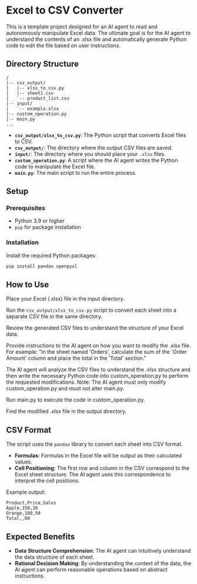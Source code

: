# Excel to CSV Converter

This is a template project designed for an AI agent to read and autonomously manipulate Excel data. The ultimate goal is for the AI agent to understand the contents of an .xlsx file and automatically generate Python code to edit the file based on user instructions.

## Directory Structure

```text
/
|-- csv_output/
|   |-- xlsx_to_csv.py
|   |-- sheet1.csv
|   `-- product_list.csv
|-- input/
|   `-- example.xlsx
|-- custom_operation.py
|-- main.py
...
```

- **`csv_output/xlsx_to_csv.py`**: The Python script that converts Excel files to CSV.
- **`csv_output/`**: The directory where the output CSV files are saved.
- **`input/`**: The directory where you should place your `.xlsx` files.
- **`custom_operation.py`**: A script where the AI agent writes the Python code to manipulate the Excel file.
- **`main.py`**: The main script to run the entire process.

## Setup

### Prerequisites

- Python 3.9 or higher
- `pip` for package installation

### Installation

Install the required Python packages:
```bash
pip install pandas openpyxl
```

## How to Use

Place your Excel (.xlsx) file in the input directory.

Run the `csv_output/xlsx_to_csv.py` script to convert each sheet into a separate CSV file in the same directory.

Review the generated CSV files to understand the structure of your Excel data.

Provide instructions to the AI agent on how you want to modify the .xlsx file. For example: "In the sheet named 'Orders', calculate the sum of the 'Order Amount' column and place the total in the 'Total' section."

The AI agent will analyze the CSV files to understand the .xlsx structure and then write the necessary Python code into custom_operation.py to perform the requested modifications. Note: The AI agent must only modify custom_operation.py and must not alter main.py.

Run main.py to execute the code in custom_operation.py.

Find the modified .xlsx file in the output directory.

## CSV Format

The script uses the `pandas` library to convert each sheet into CSV format.

- **Formulas**: Formulas in the Excel file will be output as their calculated values.
- **Cell Positioning**: The first row and column in the CSV correspond to the Excel sheet structure. The AI agent uses this correspondence to interpret the cell positions.

Example output:
```csv
Product,Price,Sales
Apple,150,30
Orange,100,50
Total,,80
```

## Expected Benefits

- **Data Structure Comprehension**: The AI agent can intuitively understand the data structure of each sheet.
- **Rational Decision Making**: By understanding the context of the data, the AI agent can perform reasonable operations based on abstract instructions.
